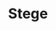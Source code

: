 ---
title: 'Stege'
symbol_image: '/images/symbols/insats/37.svg'
weight: 37
card: true
card_color: 'bg-symbol-red'
---